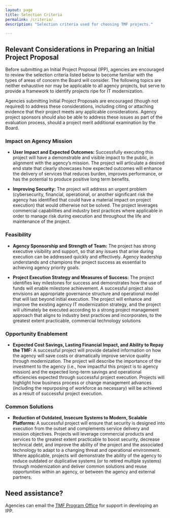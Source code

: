 ```yaml
---
layout: page
title: Selection Criteria
permalink: /criteria/
description: "Selection criteria used for choosing TMF projects."

---
```


## Relevant Considerations in Preparing an Initial Project Proposal

Before submitting an Initial Project Proposal (IPP), agencies are encouraged to review the selection criteria listed below to become familiar with the types of areas of concern the Board will consider. The following topics are neither exhaustive nor may be applicable to all agency projects, but serve to provide a framework to identify projects ripe for IT modernization.

Agencies submitting Initial Project Proposals are encouraged (though not required) to address these considerations, including citing or attaching evidence that their project meets any applicable considerations. Agency project sponsors should also be able to address these issues as part of the evaluation process, should a project merit additional examination by the Board.

### Impact on Agency Mission

- **User Impact and Expected Outcomes:** Successfully executing this project will have a demonstrable and visible impact to the public, in alignment with the agency’s mission. The project will articulate a desired end state that clearly showcases how expected outcomes will enhance the delivery of services that reduces burden, improves performance, or has the potential to produce positive long term benefits.

- **Improving Security:** The project will address an urgent problem (cybersecurity, financial, operational, or another significant risk the agency has identified that could have a material impact on project execution) that would otherwise not be solved. The project leverages commercial capabilities and industry best practices where applicable in order to manage risk during execution and throughout the life and maintenance of the project.

### Feasibility

- **Agency Sponsorship and Strength of Team:** The project has strong executive visibility and support, so that any issues that arise during execution can be addressed quickly and effectively. Agency leadership understands and champions the project success as essential to achieving agency priority goals.

- **Project Execution Strategy and Measures of Success:** The project identifies key milestones for success and demonstrates how the use of funds will enable milestone achievement. A successful project also envisions an appropriate governance structure and operational model that will last beyond initial execution. The project will enhance and improve the existing agency IT modernization strategy, and the project will ultimately be executed according to a strong project management approach that aligns to industry best practices and incorporates, to the greatest extent practicable, commercial technology solutions

### Opportunity Enablement

- **Expected Cost Savings, Lasting Financial Impact, and Ability to Repay the TMF:** A successful project will provide detailed information on how the agency will save costs or dramatically improve service quality through modernization. The project will describe the importance of the investment to the agency (i.e., how impactful this project is to agency mission) and the expected long-term savings and operational efficiencies expected through successful project execution. Projects will highlight how business process or change management advances (including the repurposing of workforce as necessary) will be achieved as a result of successful project execution.

### Common Solutions 

- **Reduction of Outdated, Insecure Systems to Modern, Scalable Platforms:** A successful project will ensure that security is designed into execution from the outset and complements service delivery and mission objectives. Projects will leverage commercial products and services to the greatest extent practicable to boost security, decrease technical debt, and improve the ability of the project and the associated technology to adapt to a changing threat and operational environment. Where applicable, projects will demonstrate the ability of the agency to reduce outdated or duplicative systems (or to retired multiple systems) through modernization and deliver common solutions and reuse opportunities within an agency, or between the agency and external partners.

## Need assistance? 

Agencies can email the [TMF Program Office](mailto:tmf@gsa.gov) for support in developing an IPP.
